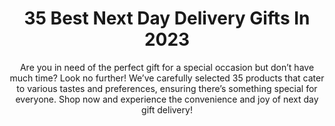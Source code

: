 ---
layout: post
title: 35 Best Next Day Delivery Gifts In 2023
subtitle: Are you in need of the perfect gift for a special occasion but don’t have much time? Look no further! We’ve carefully selected 35 products that cater to various tastes and preferences, ensuring there’s something special for everyone. Shop now and experience the convenience and joy of next day gift delivery!
header-img: "img/post/2023/09/copied/next-day-delivery-gifts-1.jpg"
header-style: text
permalink: "/next-day-delivery-gifts/"
catalog: true
tags:
  - Recipients 
  - Men
---   